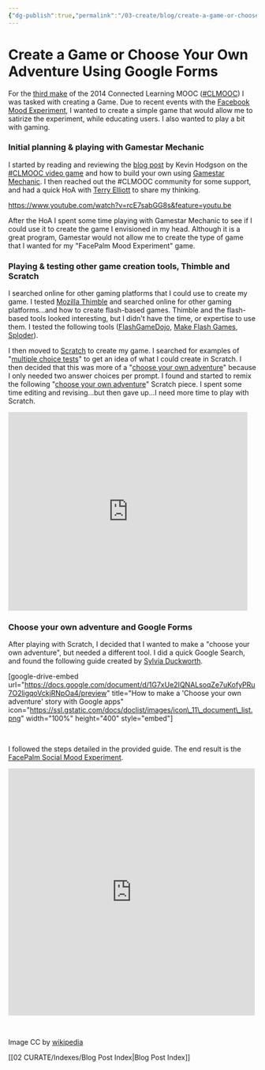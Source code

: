 ```yaml
---
{"dg-publish":true,"permalink":"/03-create/blog/create-a-game-or-choose-your-own-adventure-using-google-forms/","title":"Create a Game or \"Choose Your Own Adventure\" Using Google Forms","tags":["clmooc","connected-learning","google-forms"]}
---
```


# Create a Game or Choose Your Own Adventure Using Google Forms

For the [third make](http://clmooc.educatorinnovator.org/2014/2014-06-30/make-cycle-3-games-make-em-play-em-hack-em-and-most-of-all-tell-em/) of the 2014 Connected Learning MOOC ([#CLMOOC](http://blog.nwp.org/clmooc/)) I was tasked with creating a Game. Due to recent events with the [Facebook Mood Experiment](http://www.wired.com/2014/06/everything-you-need-to-know-about-facebooks-manipulative-experiment/), I wanted to create a simple game that would allow me to satirize the experiment, while educating users. I also wanted to play a bit with gaming.

### Initial planning & playing with Gamestar Mechanic

I started by reading and reviewing the [blog post](http://dogtrax.edublogs.org/2014-07-01/the-clmooc-video-game-and-how-to-make-your-own/) by Kevin Hodgson on the [#CLMOOC video game](https://gamestarmechanic.com/game/shared/196585/b1105829081202a3149a3e558fbccd31) and how to build your own using [Gamestar Mechanic](https://gamestarmechanic.com/). I then reached out the #CLMOOC community for some support, and had a quick HoA with [Terry Elliott](https://plus.google.com/u/0/+TERRYELLIOTT/posts) to share my thinking.

https://www.youtube.com/watch?v=rcE7sabGG8s&feature=youtu.be

After the HoA I spent some time playing with Gamestar Mechanic to see if I could use it to create the game I envisioned in my head. Although it is a great program, Gamestar would not allow me to create the type of game that I wanted for my "FacePalm Mood Experiment" game.

### Playing & testing other game creation tools, Thimble and Scratch

I searched online for other gaming platforms that I could use to create my game. I tested [Mozilla Thimble](https://thimble.webmaker.org/) and searched online for other gaming platforms...and how to create flash-based games. Thimble and the flash-based tools looked interesting, but I didn't have the time, or expertise to use them. I tested the following tools ([FlashGameDojo](http://flashgamedojo.com/), [Make Flash Games](http://www.makeflashgames.com/tutorials/tut1.php), [Sploder](http://www.sploder.com/)).

I then moved to [Scratch](http://scratch.mit.edu/) to create my game. I searched for examples of "[multiple choice tests](http://scratch.mit.edu/search/google_results/?q=multiple+choice+quiz&date=anytime&sort_by=datetime_shared)" to get an idea of what I could create in Scratch. I then decided that this was more of a "[choose your own adventure](http://scratch.mit.edu/search/google_results/?q=choose+your+own+adventure&date=anytime)" because I only needed two answer choices per prompt. I found and started to remix the following "[choose your own adventure](http://scratch.mit.edu/projects/23316190/)" Scratch piece. I spent some time editing and revising...but then gave up...I need more time to play with Scratch.

<iframe src="http://scratch.mit.edu/projects/embed/23316190/?autostart=false" width="485" height="402" frameborder="0" allowfullscreen="allowfullscreen"></iframe>

### Choose your own adventure and Google Forms

After playing with Scratch, I decided that I wanted to make a "choose your own adventure", but needed a different tool. I did a quick Google Search, and found the following guide created by [Sylvia Duckworth](https://twitter.com/sylviaduckworth).

\[google-drive-embed url="https://docs.google.com/document/d/1G7xUe2IQNALsoqZe7uKofyPRu7O2ligqoVckjRNpOa4/preview" title="How to make a 'Choose your own adventure' story with Google apps" icon="https://ssl.gstatic.com/docs/doclist/images/icon\_11\_document\_list.png" width="100%" height="400" style="embed"\]

 

I followed the steps detailed in the provided guide. The end result is the [FacePalm Social Mood Experiment](http://wiobyrne.com/the-facepalm-social-mood-experiment/). 

<iframe src="https://docs.google.com/forms/d/1SRml_YO0NwYZPLNGOqj8XqXNc3LeIBgRHy0JT4wTuvg/viewform?embedded=true" width="500" height="500" frameborder="0" marginwidth="0" marginheight="0">Loading...</iframe>

  

Image CC by [wikipedia](http://en.wikipedia.org/wiki/A_Game_of_Thrones_(board_game))

[[02 CURATE/Indexes/Blog Post Index\|Blog Post Index]]